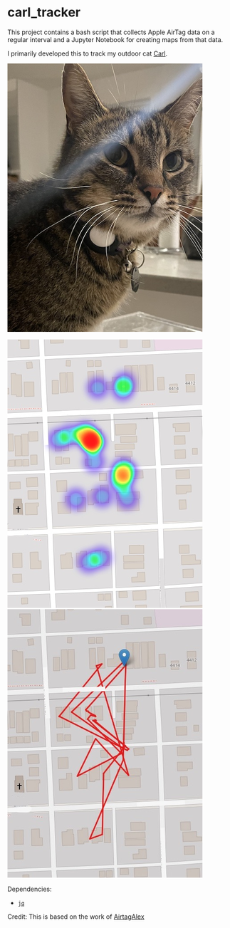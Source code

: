 # carl_tracker

This project contains a bash script that collects Apple AirTag data on a regular interval and a Jupyter Notebook for creating maps from that data.

I primarily developed this to track my outdoor cat [Carl](https://www.instagram.com/carl37209/).

![carl](images/carl.jpg)

![heatmap](images/heatmap.jpg) ![tracemap](images/tracemap.jpg)

Dependencies:
- [`jq`](https://formulae.brew.sh/formula/jq)

Credit:
This is based on the work of [AirtagAlex](https://github.com/icepick3000/AirtagAlex)


